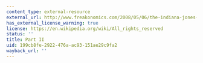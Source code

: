 ```yaml
---
content_type: external-resource
external_url: http://www.freakonomics.com/2008/05/06/the-indiana-jones-of-economics-part-ii/
has_external_license_warning: true
license: https://en.wikipedia.org/wiki/All_rights_reserved
status: ''
title: Part II
uid: 199cb8fe-2922-476a-ac93-151ae29c9fa2
wayback_url: ''
---
```

